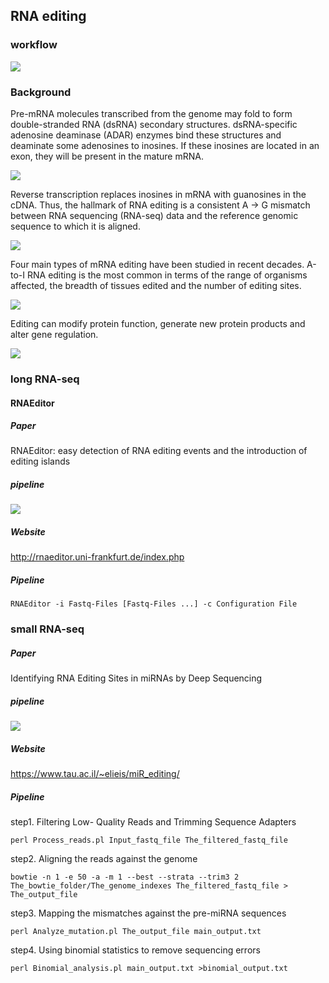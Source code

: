## RNA editing
### workflow
![](../assets/RNA_editing.F1.jpg)
### Background
Pre-mRNA molecules transcribed from the genome may fold to form double-stranded RNA (dsRNA) secondary structures. dsRNA-specific adenosine deaminase (ADAR) enzymes bind these structures and deaminate some adenosines to inosines. If these inosines are located in an exon, they will be present in the mature mRNA.

![](../assets/RNA_editing.F1.png)

Reverse transcription replaces inosines in mRNA with guanosines in the cDNA. Thus, the hallmark of RNA editing is a consistent A → G mismatch between RNA sequencing (RNA-seq) data and the reference genomic sequence to which it is aligned.

![](../assets/RNA_editing.F2.png)

Four main types of mRNA editing have been studied in recent decades. A-to-I RNA editing is the most common in terms of the range of organisms affected, the breadth of tissues edited and the number of editing sites.

![](../assets/RNA_editing.F3.png)

Editing can modify protein function, generate new protein products and alter gene regulation.

![](../assets/RNA_editing.F4.png)

### long RNA-seq
#### RNAEditor
##### Paper
RNAEditor: easy detection of RNA editing events and
the introduction of editing islands
##### pipeline
![](../assets/RNA_editing.F5.png)
##### Website
http://rnaeditor.uni-frankfurt.de/index.php

##### Pipeline
```
RNAEditor -i Fastq-Files [Fastq-Files ...] -c Configuration File
```
### small RNA-seq
##### Paper
Identifying RNA Editing Sites in miRNAs by Deep Sequencing

##### pipeline
![](../assets/RNA_editing.F6.png)

##### Website
https://www.tau.ac.il/~elieis/miR_editing/

##### Pipeline
step1. Filtering Low- Quality Reads and Trimming Sequence Adapters
```
perl Process_reads.pl Input_fastq_file The_filtered_fastq_file
```
step2. Aligning the reads against the genome
```
bowtie -n 1 -e 50 -a -m 1 --best --strata --trim3 2 The_bowtie_folder/The_genome_indexes The_filtered_fastq_file > The_output_file
```
step3. Mapping the mismatches against the pre-miRNA sequences
```
perl Analyze_mutation.pl The_output_file main_output.txt
```
step4. Using binomial statistics to remove sequencing errors
```
perl Binomial_analysis.pl main_output.txt >binomial_output.txt
```

